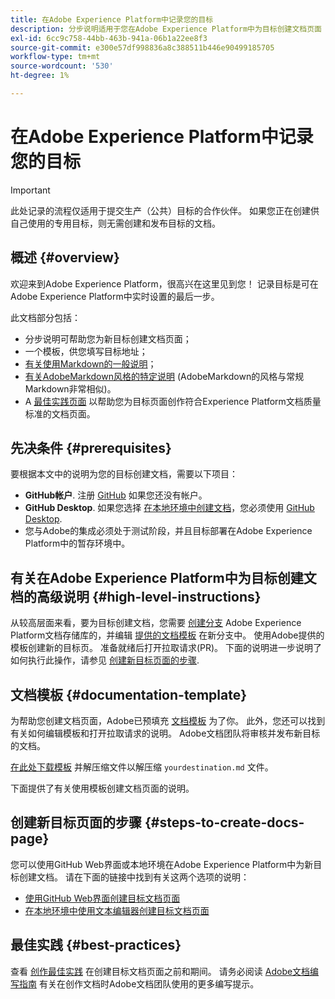 ```yaml
---
title: 在Adobe Experience Platform中记录您的目标
description: 分步说明适用于您在Adobe Experience Platform中为目标创建文档页面
exl-id: 6cc9c758-44bb-463b-941a-06b1a22ee8f3
source-git-commit: e300e57df998836a8c388511b446e90499185705
workflow-type: tm+mt
source-wordcount: '530'
ht-degree: 1%

---
```


# 在Adobe Experience Platform中记录您的目标

>[!IMPORTANT]
>
>此处记录的流程仅适用于提交生产（公共）目标的合作伙伴。 如果您正在创建供自己使用的专用目标，则无需创建和发布目标的文档。

## 概述 {#overview}

欢迎来到Adobe Experience Platform，很高兴在这里见到您！
记录目标是可在Adobe Experience Platform中实时设置的最后一步。

此文档部分包括：

* 分步说明可帮助您为新目标创建文档页面；
* 一个模板，供您填写目标地址；
* [有关使用Markdown的一般说明](https://experienceleague.adobe.com/docs/contributor/contributor-guide/writing-essentials/markdown.html)；
* [有关AdobeMarkdown风格的特定说明](https://experienceleague.adobe.com/docs/contributor/contributor-guide/writing-essentials/markdown.html#custom-markdown-extensions) (AdobeMarkdown的风格与常规Markdown非常相似)。
* A [最佳实践页面](./authoring-best-practices.md) 以帮助您为目标页面创作符合Experience Platform文档质量标准的文档页面。

## 先决条件 {#prerequisites}

要根据本文中的说明为您的目标创建文档，需要以下项目：

* **GitHub帐户**. 注册 [GitHub](https://github.com/) 如果您还没有帐户。
* **GitHub Desktop**. 如果您选择 [在本地环境中创建文档](./work-in-local-environment.md)，您必须使用 [GitHub Desktop](https://desktop.github.com/).
* 您与Adobe的集成必须处于测试阶段，并且目标部署在Adobe Experience Platform中的暂存环境中。

## 有关在Adobe Experience Platform中为目标创建文档的高级说明 {#high-level-instructions}

从较高层面来看，要为目标创建文档，您需要 [创建分支](https://experienceleague.adobe.com/docs/contributor/contributor-guide/setup/local-repo.html#fork-the-repository) Adobe Experience Platform文档存储库的，并编辑 [提供的文档模板](./self-service-template.md) 在新分支中。 使用Adobe提供的模板创建新的目标页。 准备就绪后打开拉取请求(PR)。 下面的说明进一步说明了如何执行此操作，请参见 [创建新目标页面的步骤](./documentation-instructions.md#steps-to-create-docs-page).

<!--

* In the table of contents (TOC.md) `/help/rtcdp/TOC.md`, add a link to your new destination page. Place it within the category where your destination resides in the Adobe Experience Platform user interface (for example: mobile, social, advertising). 
* In the overview page for the respective category, add a link to your new destination page. For example, for cloud storage destinations, you would add a link to [this page](https://docs.adobe.com/content/help/en/experience-platform/rtcdp/destinations/destinations-cat/cloud-storage/cloud-storage-destinations.html). 

-->

## 文档模板 {#documentation-template}

为帮助您创建文档页面，Adobe已预填充 [文档模板](./self-service-template.md) 为了你。 此外，您还可以找到有关如何编辑模板和打开拉取请求的说明。 Adobe文档团队将审核并发布新目标的文档。

[在此处下载模板](../assets/docs-framework/yourdestination-template.zip) 并解压缩文件以解压缩 `yourdestination.md` 文件。

下面提供了有关使用模板创建文档页面的说明。

## 创建新目标页面的步骤 {#steps-to-create-docs-page}

您可以使用GitHub Web界面或本地环境在Adobe Experience Platform中为新目标创建文档。 请在下面的链接中找到有关这两个选项的说明：

* [使用GitHub Web界面创建目标文档页面](./use-github-interface-to-create-documentation.md)
* [在本地环境中使用文本编辑器创建目标文档页面](./work-in-local-environment.md)

## 最佳实践 {#best-practices}

查看 [创作最佳实践](/help/destinations/destination-sdk/docs-framework/authoring-best-practices.md) 在创建目标文档页面之前和期间。 请务必阅读 [Adobe文档编写指南](https://experienceleague.adobe.com/docs/contributor/contributor-guide/writing-essentials/general-writing-guidance.html) 有关在创作文档时Adobe文档团队使用的更多编写提示。